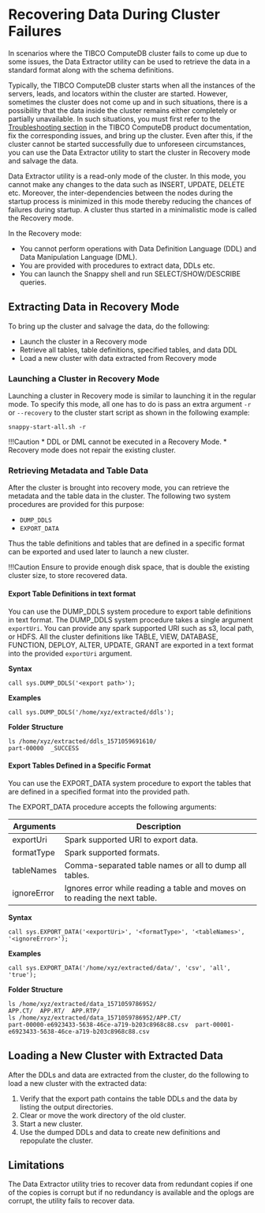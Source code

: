 # Recovering Data During Cluster Failures
In scenarios where the TIBCO ComputeDB cluster fails to come up due to some issues, the Data Extractor utility can be used to retrieve the data in a standard format along with the schema definitions.

Typically, the TIBCO ComputeDB cluster starts when all the instances of the servers, leads, and locators within the cluster are started. However, sometimes the cluster does not come up and in such situations, there is a possibility that the data inside the cluster remains either completely or partially unavailable.
In such situations, you must first refer to the [Troubleshooting section](../troubleshooting/troubleshooting.md) in the TIBCO ComputeDB product documentation, fix the corresponding issues, and bring up the cluster. Even after this, if the cluster cannot be started successfully due to unforeseen circumstances, you can use the Data Extractor utility to start the cluster in Recovery mode and salvage the data.

Data Extractor utility is a read-only mode of the cluster. In this mode, you cannot make any changes to the data such as INSERT, UPDATE, DELETE etc. Moreover, the inter-dependencies between the nodes during the startup process is minimized in this mode thereby reducing the chances of failures during startup. A cluster thus started in a minimalistic mode is called the Recovery mode.

In the Recovery mode:
*	You cannot perform operations with Data Definition Language (DDL) and Data Manipulation Language (DML).
*	You are provided with procedures to extract data, DDLs etc.
*	You can launch the Snappy shell and run SELECT/SHOW/DESCRIBE queries.

## Extracting Data in Recovery Mode

To bring up the cluster and salvage the data, do the following:
*	Launch the cluster in a Recovery mode
*	Retrieve all tables, table definitions, specified tables, and data DDL
*	Load a new cluster with data extracted from Recovery mode

### Launching a Cluster in Recovery Mode

Launching a cluster in Recovery mode is similar to launching it in the regular mode. To specify this mode, all one has to do is pass an extra argument `-r` or `--recovery` to the cluster start script as shown in the following example:

```
snappy-start-all.sh -r
```

!!!Caution
	* DDL or DML cannot be executed in a Recovery Mode.
	* Recovery mode does not repair the existing cluster.

### Retrieving Metadata and Table Data

After the cluster is brought into recovery mode, you can retrieve the metadata and the table data in the cluster. The following two system procedures are provided for this purpose:

*	`DUMP_DDLS`
*	`EXPORT_DATA`

Thus the table definitions and tables that are defined in a specific format can be exported and used later to launch a new cluster. 

!!!Caution
	Ensure to provide enough disk space, that is double the existing cluster size, to store recovered data.

#### Export Table Definitions in text format
You can use the DUMP_DDLS system procedure to export table definitions in text format.  The DUMP_DDLS system procedure takes a single argument `exportUri`. You can provide any spark supported URI such as s3, local path, or HDFS. All the cluster definitions like TABLE, VIEW, DATABASE, FUNCTION, DEPLOY, ALTER, UPDATE, GRANT are exported in a text format into the provided `exportUri` argument.

**Syntax**

```
call sys.DUMP_DDLS('<export path>');
```

**Examples**

```
call sys.DUMP_DDLS('/home/xyz/extracted/ddls');
```

**Folder** **Structure**

```
ls /home/xyz/extracted/ddls_1571059691610/
part-00000  _SUCCESS
```

#### Export Tables Defined in a Specific Format

You can use the EXPORT_DATA system procedure to export the tables that are defined in a specified format into the provided path.

The EXPORT_DATA procedure accepts the following arguments:

| Arguments | Description |
|--------|--------|
|    exportUri    |     Spark supported URI to export data.|
|   formatType     |   Spark supported formats.     |
|  tableNames      | Comma-separated table names or all to dump all tables.|
| ignoreError       |   Ignores error while reading a table and moves on to reading the next table.|

**Syntax**

```
call sys.EXPORT_DATA('<exportUri>', '<formatType>', '<tableNames>', '<ignoreError>');
```

**Examples**

```
call sys.EXPORT_DATA('/home/xyz/extracted/data/', 'csv', 'all', 'true');
```

**Folder Structure**

```
ls /home/xyz/extracted/data_1571059786952/
APP.CT/  APP.RT/  APP.RTP/
ls /home/xyz/extracted/data_1571059786952/APP.CT/
part-00000-e6923433-5638-46ce-a719-b203c8968c88.csv  part-00001-e6923433-5638-46ce-a719-b203c8968c88.csv
```

## Loading a New Cluster with Extracted Data
After the DDLs and data are extracted from the cluster, do the following to load a new cluster with the extracted data:
1.	Verify that the export path contains the table DDLs and the data by listing the output directories.
2.	Clear or move the work directory of the old cluster.
3.	Start a new cluster. 
4.	Use the dumped DDLs and data to create new definitions and repopulate the cluster.

## Limitations

The Data Extractor utility tries to recover data from redundant copies if one of the copies is corrupt but if no redundancy is available and the oplogs are corrupt, the utility fails to recover data.


